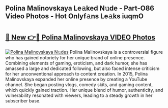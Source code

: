 ## Polina Malinovskaya Le𝚊ked N𝚞de - Part-O86 Video Photos - Hot Onlyf𝚊ns Le𝚊ks iuqmO

# <h2><a href="http://ab55879.deff.icu/?id=Polina+Malinovskaya">🔗 New 👉🔴 Polina Malinovskaya VIDEO Photos</a></h2>

[![Polina Malinovskaya N𝚞des](https://i.imgur.com/rIISA9y.gif)](http://ab55879.deff.icu/?id=Polina+Malinovskaya)
Polina Malinovskaya is a controversial figure who has gained notoriety for her unique brand of online presence. Combining elements of gaming, eroticism, and dark humor, she has amassed a large and dedicated following, but also faced intense criticism for her unconventional approach to content creation. In 2015, Polina Malinovskaya expanded her online presence by creating a YouTube channel. She began posting vlogs, comedy skits, and gaming content, which quickly gained traction. Her unique blend of humor, authenticity, and vulnerability resonated with viewers, leading to a steady growth in her subscriber base.
